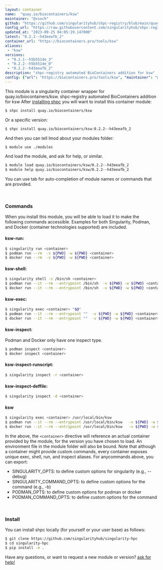 ```yaml
---
layout: container
name:  "quay.io/biocontainers/ksw"
maintainer: "@vsoch"
github: "https://github.com/singularityhub/shpc-registry/blob/main/quay.io/biocontainers/ksw/container.yaml"
config_url: "https://raw.githubusercontent.com/singularityhub/shpc-registry/main/quay.io/biocontainers/ksw/container.yaml"
updated_at: "2023-09-25 04:05:19.147000"
latest: "0.2.2--h43eeafb_2"
container_url: "https://biocontainers.pro/tools/ksw"
aliases:
 - "ksw"
versions:
 - "0.2.1--h5b5514e_3"
 - "0.2.2--h5b5514e_0"
 - "0.2.2--h43eeafb_2"
description: "shpc-registry automated BioContainers addition for ksw"
config: {"url": "https://biocontainers.pro/tools/ksw", "maintainer": "@vsoch", "description": "shpc-registry automated BioContainers addition for ksw", "latest": {"0.2.2--h43eeafb_2": "sha256:12acb54954a0ec5a052d21d84695af470934b1b34b196d0b9573f66b5b70a3c2"}, "tags": {"0.2.1--h5b5514e_3": "sha256:77a4585738abd15335b3265c70ebfc744670cc874793c6332dd495fec3a7e262", "0.2.2--h5b5514e_0": "sha256:97029f48195f9a33ae194b2fd8f46429e347b52f78f712577f3c3d41355b1e60", "0.2.2--h43eeafb_2": "sha256:12acb54954a0ec5a052d21d84695af470934b1b34b196d0b9573f66b5b70a3c2"}, "docker": "quay.io/biocontainers/ksw", "aliases": {"ksw": "/usr/local/bin/ksw"}}
---
```


This module is a singularity container wrapper for quay.io/biocontainers/ksw.
shpc-registry automated BioContainers addition for ksw
After [installing shpc](#install) you will want to install this container module:


```bash
$ shpc install quay.io/biocontainers/ksw
```

Or a specific version:

```bash
$ shpc install quay.io/biocontainers/ksw:0.2.2--h43eeafb_2
```

And then you can tell lmod about your modules folder:

```bash
$ module use ./modules
```

And load the module, and ask for help, or similar.

```bash
$ module load quay.io/biocontainers/ksw/0.2.2--h43eeafb_2
$ module help quay.io/biocontainers/ksw/0.2.2--h43eeafb_2
```

You can use tab for auto-completion of module names or commands that are provided.

<br>

### Commands

When you install this module, you will be able to load it to make the following commands accessible.
Examples for both Singularity, Podman, and Docker (container technologies supported) are included.

#### ksw-run:

```bash
$ singularity run <container>
$ podman run --rm  -v ${PWD} -w ${PWD} <container>
$ docker run --rm  -v ${PWD} -w ${PWD} <container>
```

#### ksw-shell:

```bash
$ singularity shell -s /bin/sh <container>
$ podman run --it --rm --entrypoint /bin/sh  -v ${PWD} -w ${PWD} <container>
$ docker run --it --rm --entrypoint /bin/sh  -v ${PWD} -w ${PWD} <container>
```

#### ksw-exec:

```bash
$ singularity exec <container> "$@"
$ podman run --it --rm --entrypoint ""  -v ${PWD} -w ${PWD} <container> "$@"
$ docker run --it --rm --entrypoint ""  -v ${PWD} -w ${PWD} <container> "$@"
```

#### ksw-inspect:

Podman and Docker only have one inspect type.

```bash
$ podman inspect <container>
$ docker inspect <container>
```

#### ksw-inspect-runscript:

```bash
$ singularity inspect -r <container>
```

#### ksw-inspect-deffile:

```bash
$ singularity inspect -d <container>
```


#### ksw

```bash
$ singularity exec <container> /usr/local/bin/ksw
$ podman run --it --rm --entrypoint /usr/local/bin/ksw   -v ${PWD} -w ${PWD} <container> -c " $@"
$ docker run --it --rm --entrypoint /usr/local/bin/ksw   -v ${PWD} -w ${PWD} <container> -c " $@"
```



In the above, the `<container>` directive will reference an actual container provided
by the module, for the version you have chosen to load. An environment file in the
module folder will also be bound. Note that although a container
might provide custom commands, every container exposes unique exec, shell, run, and
inspect aliases. For anycommands above, you can export:

 - SINGULARITY_OPTS: to define custom options for singularity (e.g., --debug)
 - SINGULARITY_COMMAND_OPTS: to define custom options for the command (e.g., -b)
 - PODMAN_OPTS: to define custom options for podman or docker
 - PODMAN_COMMAND_OPTS: to define custom options for the command

<br>

### Install

You can install shpc locally (for yourself or your user base) as follows:

```bash
$ git clone https://github.com/singularityhub/singularity-hpc
$ cd singularity-hpc
$ pip install -e .
```

Have any questions, or want to request a new module or version? [ask for help!](https://github.com/singularityhub/singularity-hpc/issues)